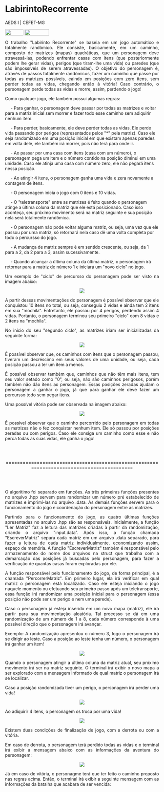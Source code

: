 # LabirintoRecorrente
AEDS I | CEFET-MG
</div>

<div style="display: inline-block;">
<img align="center" height="20px" width="60px" src="https://img.shields.io/badge/C%2B%2B-00599C?style=for-the-badge&logo=c%2B%2B&logoColor=white"/> 
<img align="center" height="20px" width="80px" src="https://img.shields.io/badge/Made%20for-VSCode-1f425f.svg"/> 
</a> 
</div>

<p> </p>
<p> </p>

<p align="justify">
	O trabalho "Labirinto Recorrente" se baseia em um jogo automático e totalmente randômico. Ele consiste, basicamente, em um caminho, composto de matrizes (mapas) quadráticas, que um personagem deve atravessá-las, podendo enfrentar casas com itens (que posteriormente podem lhe gerar vidas), perigos (que tiram-lhe uma vida) ou paredes (que são impossíveis de serem atravessadas). O objetivo do personagem é, através de passos totalmente randômicos, fazer um caminho que passe por todas as matrizes possíveis, caindo em posições com zero itens, sem perder todas as vidas, chegando então à vitória! Caso contrário, o personagem perde todas as vidas e morre, assim, perdendo o jogo!
</p>

<p align ="justify">
	Como qualquer jogo, ele também possui algumas regras:
  <div>
    <p>  
      &emsp; - Para ganhar, o personagem deve passar por todas as matrizes e voltar para a matriz inicial sem morrer e fazer todo esse caminho sem adiquirir nenhum item. 
    </p>
    <p>
      &emsp; - Para perder, basicamente, ele deve perder todas as vidas. Ele perde vida passando por perigos (representados pelos "*" pela matriz). Caso ele seja randomizado em uma posição inicial em que existam apenas paredes em volta dele, ele também irá morrer, pois não terá para onde ir.
      </p>
      <p>
      &emsp; - Ao passar por uma casa com itens (casa com um número), o personagem pega um item e o número contido na posição diminui em uma unidade. Caso ele atinja uma casa com número zero, ele não pegará itens nessa posição.
      </p>
      <p>
      &emsp; - Ao atingir 4 itens, o personagem ganha uma vida e zera novamente a contagem de itens.
      </p>
      <p>
      &emsp; - O personagem inicia o jogo com 0 itens e 10 vidas.
      </p>
      <p>
      &emsp; - O "teletransporte" entre as matrizes é feito quando o personagem atinge a última coluna da matriz que ele está posicionado. Caso isso aconteça, seu próximo movimento será na matriz seguinte e sua posição nela será totalmente randômica.
      </p>
      <p>
      &emsp; - O personagem não pode voltar alguma matriz, ou seja, uma vez que ele passou por uma matriz, só retornará nela caso dê uma volta completa por todo o percursso do jogo.
      </p>
      <p>
      &emsp; - A mudança de matriz sempre é em sentido crescente, ou seja, da 1 para a 2, da 2 para a 3, assim sucessivamente.
      </p>
      <p>
      &emsp; - Quando alcançar a última coluna da última matriz, o personagem irá retornar para a matriz de número 1 e iniciará um "novo ciclo" no jogo.
      </p>
   </div>
</p>

<p align = "justify">
  Um exemplo de "ciclo" de percursso do personagem pode ser visto na imagem abaixo:
</p>

<p align="center">
<img src="img/PossivelCaminho1.jpeg"/> 
</p>

<p align = "justify">
   A partir dessas movimentações do personagem é possível observar que ele conquistou 10 itens no total, ou seja, conseguiu 2 vidas e ainda tem 2 itens em sua "mochila". Entretanto, ele passou por 4 perigos, perdendo assim 4 vidas. Portanto, o personagem terminou seu primeiro "ciclo" com 8 vidas e 2 itens na "mochila".
</p>

<p align = "justify">
   No início do seu "segundo ciclo", as matrizes iriam ser inicializadas da seguinte forma:
</p>

<p align="center">
<img src="img/PossivelCaminho2.jpeg"/> 
</p>

<p align = "justify">
  É possível observar que, os caminhos com itens que o personagem passou, tiveram um decréscimo em seus valores de uma unidade, ou seja, cada posição passou a ter um item a menos. 
</p>

<p align="justify">
  É possível observar também que, caminhos que não têm mais itens, tem seu valor setado como "0", ou seja, não são caminhos perigosos, porém também não dão itens ao personagem. Essas posições zeradas ajudam o personagem a ganhar o jogo, já que para ganhar ele deve fazer um percursso todo sem pegar itens.
</p>

<p align="justify">
Uma possível vitória pode ser observada na imagem abaixo:
</p>

<p align="center">
<img src="img/PossivelVitoria.jpeg"/> 
</p>

<p align="justify">
É possível observar que o caminho percorrido pelo personagem em todas as matrizes não o fez conquistar nenhum item. Ele só passou por posições zeradas ou com perigos. Caso ele consiga um caminho como esse e não perca todas as suas vidas, ele ganha o jogo!
</p>
<br>
<br>

<p align ="center">
==========================================================================================
</p>

<br>
<br>
<p align ="justify">
	O algorítimo foi separado em funções. As três primeiras funções presentes no arquivo .hpp servem para randomizar um número pré estabelecido de matrizes e imprimí-las no arquivo .data. As demais funções servem para o funcionamento do jogo e coordenação do personagem entre as matrizes.
</p>

<p align ="justify">
	Partindo para o funcionamento do jogo, as quatro últimas funções apresentadas no arquivo .hpp são as responsáveis. Inicialmente, a função "Ler Matriz" faz a leitura das matrizes criadas à partir da randomização, criando o arquivo "input.data". Após isso, a função chamada "EscreverMatriz" separa cada matriz em um arquivo .data separado, para fazer a leitura de cada matriz individualmente, economizando assim, espaço de memória. A função "EscreverMatriz" também é responsável pelo armazenamento do nome dos arquivos na struct que trabalha com a demarcação das posições já buscadas pelo personagem, para fazer a verificação de quantas casas foram exploradas por ele.
</p>

<p align="justify">
	A função responsável pelo funcionamento do jogo, de forma principal, é a chamada "PercorrerMatriz". Em primeiro lugar, ela irá verificar em qual matriz o personagem está localizado. Caso ele esteja iniciando o jogo naquele momento ou efetuando seu primeiro passo após um teletransporte, essa função irá randomizar uma posição inicial para o personagem (essa posição não pode ser um perigo e nem uma parede).
</p>

<p align ="justify">
	Caso o personagem já esteja inserido em um novo mapa (matriz), ele irá partir para sua movimentação aleatória. Tal processo se dá em uma randomização de um número de 1 a 8, cada número corresponde à uma possível direção que o personagem irá avançar. 
</p>

<p align ="justify">
	Exemplo: A randomização apresentou o número 3, logo o personagem irá se dirigir ao leste. Caso a posição ao leste tenha um número, o personagem irá ganhar um item!
</p>

<p align ="center">
<img src="img/Terminal1.jpeg">
</p>
<p align ="justify">
	Quando o personagem atingir a última coluna da matriz atual, seu próximo movimento irá ser na matriz seguinte. O terminal irá exibir o novo mapa a ser explorado com a mensagem informado de qual matriz o personagem irá se localizar.
</p>

<p align ="justify">
	Caso a posição randomizada tiver um perigo, o personagem irá perder uma vida!
</p>

<p align ="center">
<img src="img/Terminal2.jpeg">
</p>

<p align ="justify">
	Ao adiquirir 4 itens, o personagem os troca por uma vida!
</p>

<p align ="center">
<img src="img/Terminal3.jpeg">
</p>

<p align="justify">
	Existem duas condições de finalização de jogo, com a derrota ou com a vitória.
</p>

<p align="justify">
	Em caso de derrota, o personagem terá perdido todas as vidas e o terminal irá exibir a mensagem abaixo com as informações da aventura do personagem:  
</p>

<p align ="center">
<img src="img/DerrotaTerminal.jpeg">
</p>

<p align ="justify">
	Já em caso de vitória, o personagme terá que ter feito o caminho proposto nas regras acima. Então, o terminal irá exibir a seguinte mensagem com as informações da batalha que acabara de ser vencida:
</p>

<p align="center">
<img src="img
</p>
